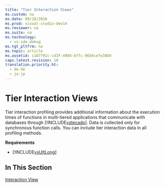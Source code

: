 ```yaml
---
title: "Tier Interaction Views"
ms.custom: na
ms.date: 09/19/2016
ms.prod: visual-studio-dev14
ms.reviewer: na
ms.suite: na
ms.technology: 
  - vs-ide-debug
ms.tgt_pltfrm: na
ms.topic: article
ms.assetid: c187791c-cd3f-4904-bffc-9656cefe38b0
caps.latest.revision: 10
translation.priority.ht: 
  - de-de
  - ja-jp
---
```

# Tier Interaction Views
Tier interaction profiling provides additional information about the execution times of functions in multi-tiered applications that communicate with databases through [!INCLUDE[vstecado](../vs140/includes/vstecado_md.md)]. Data is collected only for synchronous function calls. You can include tier interaction data in all profiling methods.  
  
 **Requirements**  
  
-   [!INCLUDE[vsUltLong](../vs140/includes/vsUltLong_md.md)]  
  
## In This Section  
 [Interaction View](../vs140/Tier-Interactions-View.md)